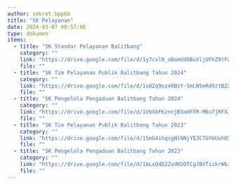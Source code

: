 ```yaml
---
author: sekret.bppkb
title: "SK Pelayanan"
date: 2024-03-07 00:57:06
type: dokumen
items: 
  - title: "SK Standar Pelayanan Balitbang"
    category: ""
    link: "https://drive.google.com/file/d/1y7cvl0_oBomUdOBuVljUFhZ9tFwmSORE/preview"
    file: ""
  - title: "SK Tim Pelayanan Publik Balitbang Tahun 2024"
    category: ""
    link: "https://drive.google.com/file/d/1u0Zq9oz48BsY-SmLN5eR49ztBZXn6eJE/preview"
    file: ""
  - title: "SK Pengelola Pengaduan Balitbang Tahun 2024"
    category: ""
    link: "https://drive.google.com/file/d/1UbXbFKznnjB3oHFFM-M6u7jRFXJZ6mjQ/preview"
    file: ""
  - title: "SK Tim Pelayanan Publik Balitbang Tahun 2023"
    category: ""
    link: "https://drive.google.com/file/d/1SmG4ihqsgNlNNjYEJCTGYbUuhO5DHMC4/preview"
    file: ""
  - title: "SK Pengelola Pengaduan Balitbang Tahun 2023"
    category: ""
    link: "https://drive.google.com/file/d/1bLxQdD2ZxdKUQTCgJBVTiikrWbJryvK_/preview"
    file: ""
---
```

